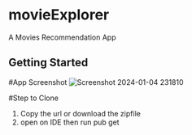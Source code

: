 # movieExplorer

A Movies Recommendation App

## Getting Started

#App Screenshot
![Screenshot 2024-01-04 231810](https://github.com/AnasFn/MovieExplo/assets/114518466/364a2242-c5a7-40db-8f43-34ddbb1d7b67)

#Step to Clone
1. Copy the url or download the zipfile
2. open on IDE then run pub get

